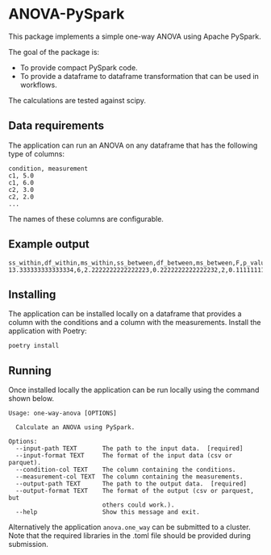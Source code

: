 ANOVA-PySpark
=============

This package implements a simple one-way ANOVA using Apache PySpark.

The goal of the package is:
- To provide compact PySpark code.
- To provide a dataframe to dataframe transformation that can be used in workflows.

The calculations are tested against scipy.

Data requirements
-----------------
The application can run an ANOVA on any dataframe that has the following type of columns:
```
condition, measurement
c1, 5.0
c1, 6.0
c2, 3.0
c2, 2.0
...

```

The names of these columns are configurable.

Example output
--------------
```
ss_within,df_within,ms_within,ss_between,df_between,ms_between,F,p_value
13.333333333333334,6,2.2222222222222223,0.2222222222222232,2,0.1111111111111116,0.05000000000000022,0.9516215
```
Installing
----------
The application can be installed locally on a dataframe that provides a column with the conditions and a column with the measurements.
Install the application with Poetry:

```
poetry install
```

Running
-------
Once installed locally the application can be run locally using the command shown below.

```
Usage: one-way-anova [OPTIONS]

  Calculate an ANOVA using PySpark.

Options:
  --input-path TEXT       The path to the input data.  [required]
  --input-format TEXT     The format of the input data (csv or parquet).
  --condition-col TEXT    The column containing the conditions.
  --measurement-col TEXT  The column containing the measurements.
  --output-path TEXT      The path to the output data.  [required]
  --output-format TEXT    The format of the output (csv or parquest, but
                          others could work.).
  --help                  Show this message and exit.

```
Alternatively the application ```anova.one_way``` can be submitted to a cluster.
Note that the required libraries in the .toml file should be provided during submission.
